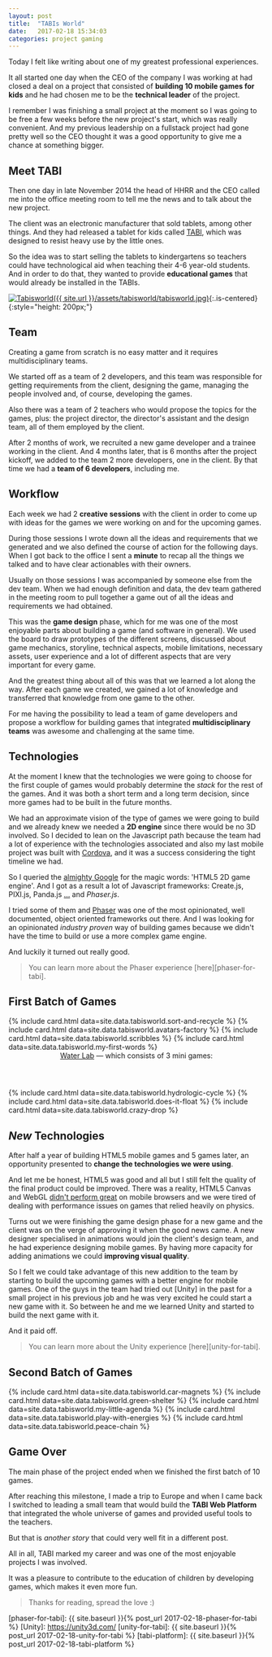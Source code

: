 ```yaml
---
layout: post
title:  "TABIs World"
date:   2017-02-18 15:34:03
categories: project gaming
---
```

Today I felt like writing about one of my greatest professional experiences.

It all started one day when the CEO of the company I was working at had closed a deal on a project that consisted of **building 10 mobile games for kids** and he had chosen me to be the **technical leader** of the project.

I remember I was finishing a small project at the moment so I was going to be free a few weeks before the new project's start, which was really convenient. And my previous leadership on a fullstack project had gone pretty well so the CEO thought it was a good opportunity to give me a chance at something bigger.

## Meet TABI

Then one day in late November 2014 the head of HHRR and the CEO called me into the office meeting room to tell me the news and to talk about the new project.

The client was an electronic manufacturer that sold tablets, among other things. And they had released a tablet for kids called [TABI][tabisworld], which was designed to resist heavy use by the little ones.

So the idea was to start selling the tablets to kindergartens so teachers could have technological aid when teaching their 4-6 year-old students. And in order to do that, they wanted to provide **educational games** that would already be installed in the TABIs.

[![Tabisworld]({{ site.url }}/assets/tabisworld/tabisworld.jpg)][tabisworld]{:.is-centered}{:style="height: 200px;"}

## Team

Creating a game from scratch is no easy matter and it requires multidisciplinary teams.

We started off as a team of 2 developers, and this team was responsible for getting requirements from the client, designing the game, managing the people involved and, of course, developing the games.

Also there was a team of 2 teachers who would propose the topics for the games, plus: the project director, the director's assistant and the design team, all of them employed by the client.

After 2 months of work, we recruited a new game developer and a trainee working in the client. And 4 months later, that is 6 months after the project kickoff, we added to the team 2 more developers, one in the client. By that time we had a **team of 6 developers**, including me.

## Workflow

Each week we had 2 **creative sessions** with the client in order to come up with ideas for the games we were working on and for the upcoming games.

During those sessions I wrote down all the ideas and requirements that we generated and we also defined the course of action for the following days. When I got back to the office I sent a **minute** to recap all the things we talked and to have clear actionables with their owners.

Usually on those sessions I was accompanied by someone else from the dev team. When we had enough definition and data, the dev team gathered in the meeting room to pull together a game out of all the ideas and requirements we had obtained.

This was the **game design** phase, which for me was one of the most enjoyable parts about building a game (and software in general). We used the board to draw prototypes of the different screens, discussed about game mechanics, storyline, technical aspects, mobile limitations, necessary assets, user experience and a lot of different aspects that are very important for every game.

And the greatest thing about all of this was that we learned a lot along the way. After each game we created, we gained a lot of knowledge and transferred that knowledge from one game to the other.

For me having the possibility to lead a team of game developers and propose a workflow for building games that integrated **multidisciplinary teams** was awesome and challenging at the same time.

## Technologies

At the moment I knew that the technologies we were going to choose for the first couple of games would probably determine the _stack_ for the rest of the games. And it was both a short term and a long term decision, since more games had to be built in the future months.

We had an approximate vision of the type of games we were going to build and we already knew we needed a **2D engine** since there would be no 3D involved. So I decided to lean on the Javascript path because the team had a lot of experience with the technologies associated and also my last mobile project was built with [Cordova], and it was a success considering the tight timeline we had.

So I queried the [almighty Google](http://bfy.tw/AiPi) for the magic words: 'HTML5 2D game engine'. And I got as a result a lot of Javascript frameworks: Create.js, PIXI.js, Panda.js [...][html5-engines] and _Phaser.js_.

I tried some of them and [Phaser] was one of the most opinionated, well documented, object oriented frameworks out there. And I was looking for an opinionated _industry proven_ way of building games because we didn't have the time to build or use a more complex game engine.

And luckily it turned out really good.

> You can learn more about the Phaser experience [here][phaser-for-tabi].

## First Batch of Games

<div class="cards-container">
  {% include card.html data=site.data.tabisworld.sort-and-recycle %}
  {% include card.html data=site.data.tabisworld.avatars-factory %}
  {% include card.html data=site.data.tabisworld.scribbles %}
  {% include card.html data=site.data.tabisworld.my-first-words %}

  <section class="google-play card-group">
    <header class="card-group-header">
      <a href="http://eurocase.com/tabi-apps-para-pequenios-cientificos" target="_blank">Water Lab</a> — which consists of 3 mini games:
    </header>
    <div class="card-group-body">
      {% include card.html data=site.data.tabisworld.hydrologic-cycle %}
      {% include card.html data=site.data.tabisworld.does-it-float %}
      {% include card.html data=site.data.tabisworld.crazy-drop %}
    </div>
  </section>
</div>

## _New_ Technologies

After half a year of building HTML5 mobile games and 5 games later, an opportunity presented to **change the technologies we were using**.

And let me be honest, HTML5 was good and all but I still felt the quality of the final product could be improved. There was a reality, HTML5 Canvas and WebGL [didn't perform great][mobile-performance] on mobile browsers and we were tired of dealing with performance issues on games that relied heavily on physics.

Turns out we were finishing the game design phase for a new game and the client was on the verge of approving it when the good news came. A new designer specialised in animations would join the client's design team, and he had experience designing mobile games. By having more capacity for adding animations we could **improving visual quality**.

So I felt we could take advantage of this new addition to the team by starting to build the upcoming games with a better engine for mobile games. One of the guys in the team had tried out [Unity] in the past for a small project in his previous job and he was very excited he could start a new game with it. So between he and me we learned Unity and started to build the next game with it.

And it paid off.

> You can learn more about the Unity experience [here][unity-for-tabi].

## Second Batch of Games

<div class="cards-container">
  {% include card.html data=site.data.tabisworld.car-magnets %}
  {% include card.html data=site.data.tabisworld.green-shelter %}
  {% include card.html data=site.data.tabisworld.my-little-agenda %}
  {% include card.html data=site.data.tabisworld.play-with-energies %}
  {% include card.html data=site.data.tabisworld.peace-chain %}
</div>

## Game Over

The main phase of the project ended when we finished the first batch of 10 games.

After reaching this milestone, I made a trip to Europe and when I came back I switched to leading a small team that would build the **TABI Web Platform** that integrated the whole universe of games and provided useful tools to the teachers.

But that is _another story_ that could very well fit in a different post.

All in all, TABI marked my career and was one of the most enjoyable projects I was involved.

It was a pleasure to contribute to the education of children by developing games, which makes it even more fun.

> Thanks for reading, spread the love :)

[tabisworld]: http://www.tabisworld.com/
[html5-engines]: https://html5gameengine.com/tag/2d
[Cordova]: https://cordova.apache.org/
[Phaser]: http://phaser.io/
[mobile-performance]: http://www.html5gamedevs.com/topic/14036-how-to-improve-performance-on-mobile/
[phaser-for-tabi]: {{ site.baseurl }}{% post_url 2017-02-18-phaser-for-tabi %}
[Unity]: https://unity3d.com/
[unity-for-tabi]: {{ site.baseurl }}{% post_url 2017-02-18-unity-for-tabi %}
[tabi-platform]: {{ site.baseurl }}{% post_url 2017-02-18-tabi-platform %}
